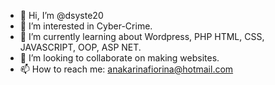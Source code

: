 - 👋 Hi, I’m @dsyste20
- 👀 I’m interested in Cyber-Crime.
- 🌱 I’m currently learning about Wordpress, PHP HTML, CSS, JAVASCRIPT, OOP, ASP NET.
- 💞️ I’m looking to collaborate on making websites.
- 📫 How to reach me: anakarinafiorina@hotmail.com

<!---
dsyste20/dsyste20 is a ✨ special ✨ repository because its `README.md` (this file) appears on your GitHub profile.
You can click the Preview link to take a look at your changes.
--->
